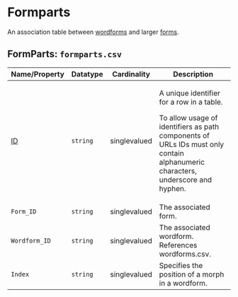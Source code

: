 # Formparts
An association table between [wordforms](../wordforms) and larger [forms](https://github.com/cldf/cldf/tree/master/components/forms).

## FormParts: `formparts.csv`

Name/Property | Datatype | Cardinality | Description
 --- | --- | --- | --- 
[ID](http://cldf.clld.org/v1.0/terms.rdf#id) | `string` | singlevalued | <div> <p>A unique identifier for a row in a table.</p> <p> To allow usage of identifiers as path components of URLs IDs must only contain alphanumeric characters, underscore and hyphen. </p> </div> 
`Form_ID` | `string` | singlevalued | The associated form.
`Wordform_ID` | `string` | singlevalued | The associated wordform.<br>References wordforms.csv.
`Index` | `string` | singlevalued | Specifies the position of a morph in a wordform.